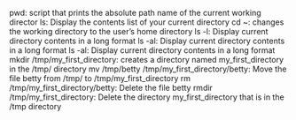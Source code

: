 pwd: script that prints the absolute path name of the current working director
ls: Display the contents list of your current directory
cd ~: changes the working directory to the user’s home directory
ls -l: Display current directory contents in a long format
ls -al: Display current directory contents in a long format
ls -al: Display current directory contents in a long format
mkdir /tmp/my_first_directory: creates a directory named my_first_directory in the /tmp/ directory
mv /tmp/betty /tmp/my_first_directory/betty: Move the file betty from /tmp/ to /tmp/my_first_directory
rm /tmp/my_first_directory/betty: Delete the file betty
rmdir /tmp/my_first_directory: Delete the directory my_first_directory that is in the /tmp directory

